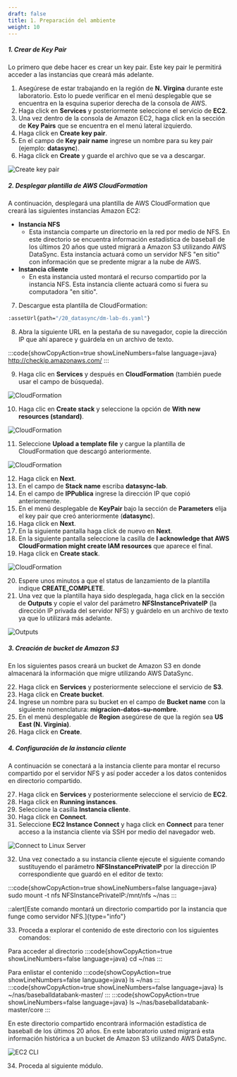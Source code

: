 ```yaml
---
draft: false
title: 1. Preparación del ambiente
weight: 10
---
```

##### 1. Crear de Key Pair

Lo primero que debe hacer es crear un key pair. Este key pair le permitirá acceder a las instancias que creará más adelante.

1. Asegúrese de estar trabajando en la región de **N. Virgina** durante este laboratorio. Esto lo puede verificar en el menú desplegable que se encuentra en la esquina superior derecha de la consola de AWS.
2. Haga click en **Services** y posteriormente seleccione el servicio de **EC2**.
3. Una vez dentro de la consola de Amazon EC2, haga click en la sección de **Key Pairs** que se encuentra en el menú lateral izquierdo.
4. Haga click en **Create key pair**.
5. En el campo de **Key pair name** ingrese un nombre para su key pair (ejemplo: **datasync**).
6. Haga click en **Create** y guarde el archivo que se va a descargar.

![Create key pair](/static/images/ds/keypair.png)

##### 2. Desplegar plantilla de AWS CloudFormation

A continuación, desplegará una plantilla de AWS CloudFormation que creará las siguientes instancias Amazon EC2:

- **Instancia NFS**
    - Esta instancia comparte un directorio en la red por medio de NFS. En este directorio se encuentra información estadística de baseball de los últimos 20 años que usted migrará a Amazon S3 utilizando AWS DataSync. Esta instancia actuará como un servidor NFS "en sitio" con información que se predente migrar a la nube de AWS.
- **Instancia cliente**
    - En esta instancia usted montará el recurso compartido por la instancia NFS. Esta instancia cliente actuará como si fuera su computadora "en sitio".

7. Descargue esta plantilla de CloudFormation:

```bash
:assetUrl{path="/20_datasync/dm-lab-ds.yaml"}
```

8. Abra la siguiente URL en la pestaña de su navegador, copie la dirección IP que ahí aparece y guárdela en un archivo de texto.

:::code{showCopyAction=true showLineNumbers=false language=java}
http://checkip.amazonaws.com/
:::

9. Haga clic en **Services** y después en **CloudFormation** (también puede usar el campo de búsqueda).

![CloudFormation](/static/images/ds/cloudformation1.png)

10. Haga clic en **Create stack** y seleccione la opción de **With new resources (standard)**.

![CloudFormation](/static/images/ds/cloudformation2.png)

11. Seleccione **Upload a template file** y cargue la plantilla de CloudFormation que descargó anteriormente.

![CloudFormation](/static/images/ds/cloudformation3.png)


12. Haga click en **Next**.
13. En el campo de **Stack name** escriba **datasync-lab**.
14. En el campo de **IPPublica** ingrese la dirección IP que copió anteriormente.
15. En el menú desplegable de **KeyPair** bajo la sección de **Parameters** elija el key pair que creó anteriormente (**datasync**).
16. Haga click en **Next**.
17. En la siguiente pantalla haga click de nuevo en **Next**.
18. En la siguiente pantalla seleccione la casilla de **I acknowledge that AWS CloudFormation might create IAM resources** que aparece el final.
19. Haga click en **Create stack**.

![CloudFormation](/static/images/ds/acknowledgerole.png)

20. Espere unos minutos a que el status de lanzamiento de la plantilla indique **CREATE_COMPLETE**.
21. Una vez que la plantilla haya sido desplegada, haga click en la sección de **Outputs** y copie el valor del parámetro **NFSInstancePrivateIP** (la dirección IP privada del servidor NFS) y guárdelo en un archivo de texto ya que lo utilizará más adelante.

![Outputs](/static/images/ds/outputs.png)


##### 3. Creación de bucket de Amazon S3

En los siguientes pasos creará un bucket de Amazon S3 en donde almacenará la información que migre utilizando AWS DataSync.

22. Haga click en **Services** y posteriormente seleccione el servicio de **S3**.
23. Haga click en **Create bucket**.
24. Ingrese un nombre para su bucket en el campo de **Bucket name** con la siguiente nomenclatura: 
**migracion-datos-su-nombre**.
25. En el menú desplegable de **Region** asegúrese de que la región sea **US East (N. Virginia)**.
26. Haga click en **Create**.

##### 4. Configuración de la instancia cliente

A continuación se conectará a la instancia cliente para montar el recurso compartido por el servidor NFS y así poder acceder a los datos contenidos en directorio compartido.

27. Haga click en **Services** y posteriormente seleccione el servicio de **EC2**.
28. Haga click en **Running instances**.
29. Seleccione la casilla  **Instancia cliente**.
30. Haga click en **Connect**.
31. Seleccione **EC2 Instance Connect** y haga click en **Connect** para tener acceso a la instancia cliente vía SSH por medio del navegador web.

![Connect to Linux Server](/static/images/ds/conectarec2.png)

32. Una vez conectado a su instancia cliente ejecute el siguiente comando sustituyendo el parámetro **NFSInstancePrivateIP** por la dirección IP correspondiente que guardó en el editor de texto:

:::code{showCopyAction=true showLineNumbers=false language=java}
sudo mount -t nfs NFSInstancePrivateIP:/mnt/nfs ~/nas
:::

::alert[Este comando montará un directorio compartido por la instancia que funge como servidor NFS.]{type="info"}

33. Proceda a explorar el contenido de este directorio con los siguientes comandos:

Para acceder al directorio
:::code{showCopyAction=true showLineNumbers=false language=java}
cd ~/nas
:::

Para enlistar el contenido
:::code{showCopyAction=true showLineNumbers=false language=java}
ls ~/nas
:::
:::code{showCopyAction=true showLineNumbers=false language=java}
ls ~/nas/baseballdatabank-master/
:::
:::code{showCopyAction=true showLineNumbers=false language=java}
ls ~/nas/baseballdatabank-master/core
:::

En este directorio compartido encontrará información estadística de baseball de los últimos 20 años. En este laboratorio usted migrará esta información histórica a un bucket de Amazon S3 utilizando AWS DataSync.

![EC2 CLI](/static/images/ds/explorenfs.png)

34. Proceda al siguiente módulo.